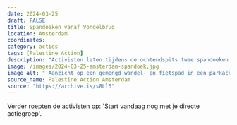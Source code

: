 ```yaml
---
date: 2024-03-25
draft: FALSE
title: Spandoeken vanaf Vondelbrug
location: Amsterdam
coordinates: 
category: acties
tags: [Palestine Action]
description: "Activisten laten tijdens de ochtendspits twee spandoeken vallen vanaf de Vondelbrug boven het Vondelpark in Amsterdam, om te zorgen dat men in Nederland niet wegkijkt van de genocide in Palestina en de medeplichtigheid van Nederland. Op de spandoeken staat: 'Nederland financiert, Israël bombardeert', en 'Laat Gaza leven'."
image: /images/2024-03-25-amsterdam-spandoek.jpg
image_alt: "'Aanzicht op een gemengd wandel- en fietspad in een parkachtige omgeving met bomen en gras, waarop zo'n twintig mensen zichtbaar zijn. Dwars boven het pad loopt een brug. Vanaf de brug laten twee personen een wit spandoek met daarop in rood-zwarte letters de boodschap: 'Nederland financiert, Israël bombardeert'.'"
source_name: Palestine Action Amsterdam
source: "https://archive.is/s8Ll6"
---
```

Verder roepten de activisten op: 'Start vandaag nog met je directe actiegroep'.